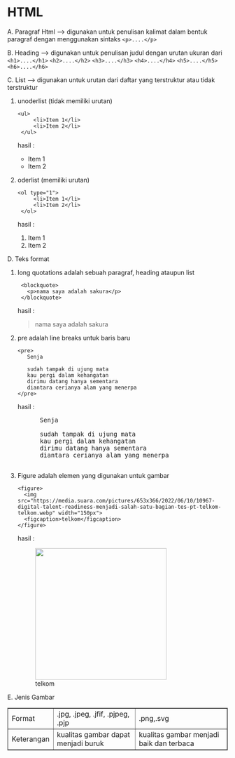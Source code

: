 # HTML
  A. Paragraf Html
  --> digunakan untuk penulisan kalimat dalam bentuk paragraf dengan   menggunakan sintaks
  ``<p>....</p>``
  
  B. Heading
  --> digunakan untuk penulisan judul dengan urutan ukuran dari
  ``<h1>....</h1>``
   ``<h2>....</h2>``
    ``<h3>....</h3>``
     ``<h4>....</h4>``
      ``<h5>....</h5>``
       ``<h6>....</h6>``
       
   C. List
   --> digunakan untuk urutan dari daftar yang terstruktur atau tidak terstruktur
   1. unoderlist (tidak memiliki urutan)
   
       ``` 
       <ul>
            <li>Item 1</li>
            <li>Item 2</li>
        </ul> 
         ````
         hasil :
          <ul>
            <li>Item 1</li>
            <li>Item 2</li>
         </ul> 
         
   2. oderlist (memiliki urutan)
   
       ``` 
       <ol type="1">
            <li>Item 1</li>
            <li>Item 2</li>
        </ol> 
         ````
         hasil :
          <ol type="1">
            <li>Item 1</li>
            <li>Item 2</li>
         </ol> 
   
  
   D. Teks format
   
   1. long quotations adalah sebuah paragraf, heading ataupun list
  
       ```
        <blockquote>
          <p>nama saya adalah sakura</p>
        </blockquote>
        ````
        hasil :
       <blockquote>
          <p>nama saya adalah sakura</p>
        </blockquote>
    
  2. pre adalah line breaks untuk baris baru
        ```
        <pre>
           Senja
           
           sudah tampak di ujung mata 
           kau pergi dalam kehangatan
           dirimu datang hanya sementara
           diantara cerianya alam yang menerpa
        </pre>
        ````
        hasil :
        <pre>
           Senja
           
           sudah tampak di ujung mata 
           kau pergi dalam kehangatan
           dirimu datang hanya sementara
           diantara cerianya alam yang menerpa
        </pre>
        
   3. Figure adalah elemen yang digunakan untuk gambar
        ```
        <figure>
          <img src="https://media.suara.com/pictures/653x366/2022/06/10/10967-digital-talent-readiness-menjadi-salah-satu-bagian-tes-pt-telkom-telkom.webp" width="150px">
          <figcaption>telkom</figcaption>
        </figure>
        ````
        hasil :
        <figure >                                                              <img src="https://media.suara.com/pictures/653x366/2022/06/10/10967-digital-talent-readiness-menjadi-salah-satu-bagian-tes-pt-telkom-telkom.webp" width="300px"><br>
          <figcaption>telkom</figcaption>
        </figure>
  
   E. Jenis Gambar

   <table border="1" cellpadding="10">
        <tr>
            <td>Format</td>
            <td>.jpg, .jpeg, .jfif, .pjpeg, .pjp</td>
            <td>.png,.svg</td>
        </tr>
        <tr>
            <td>Keterangan</td>
            <td>kualitas gambar dapat menjadi buruk</td>
            <td>kualitas gambar menjadi baik dan terbaca</td>
        </tr>
    </table>
